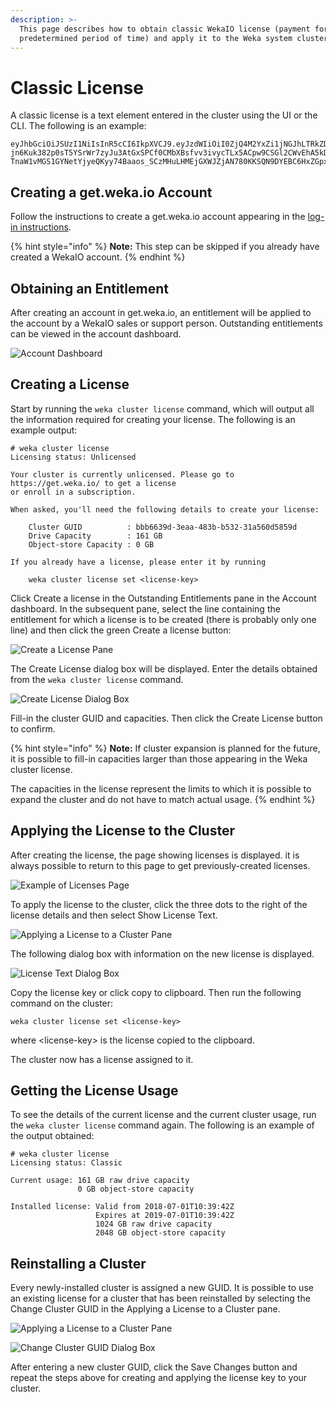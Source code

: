 ```yaml
---
description: >-
  This page describes how to obtain classic WekaIO license (payment for a
  predetermined period of time) and apply it to the Weka system cluster.
---
```


# Classic License

A classic license is a text element entered in the cluster using the UI or the CLI. The following is an example:

```
eyJhbGciOiJSUzI1NiIsInR5cCI6IkpXVCJ9.eyJzdWIiOiI0ZjQ4M2YxZi1jNGJhLTRkZDAtYTExNC04MTBmMzk0NGQ1MTUiLCJpc3MiOiJodHRwczovL2dldC53ZWthLmlvIiwibmJmIjoxNTMwNDM4NjI2LCJleHAiOjE1MzMwMzA2MjYsInctZ3VpZCI6IjZjZDI2ZTdlLWZmNDYtNGZmMC1iOGU2LTUzNmE0MzIwZTkyYyIsInctdHlwZSI6IkNsYXNzaWMiLCJ3LWNyZWRpdHMiOnsiZHJpdmVfY2FwYWNpdHlfZ2IiOjE2MSwib2JzX2NhcGFjaXR5X2diIjowfSwiaWF0IjoxNTMwNDM4NjQyfQ.oi1Vfp7nkJBN1jENfWTAxFyKkcKNKqmWR23ZlnPdvWHa78KnDvA2tgC8VXjVHPh6NM5s0nSfZLUv5HESjdnTG98hGxMSfTDhGLmK-jn6Kuk382p0sT5YSrWr7zyJu3AtGxSPCf0CMbXBsfvv3ivycTLx5ACpw9CSGl2CWvEhA5kDHi45EjM_Teo43z7AHvzog1HOEJDl6jZiEAMw0NLf6ZJ2Y6XCFgqxCIrmD0irGUI04GtHKsMPRSABUeakHshIFoy-TnaW1vMGS1GYNetYjyeQKyy74Baaos_SCzMHuLHMEjGXWJZjAN780KKSQN9DYEBC6HxZGpx4sEEqtyx_kg
```

## Creating a get.weka.io Account

Follow the instructions to create a get.weka.io account appearing in the [log-in instructions](../install/bare-metal/obtaining-the-weka-install-file.md#step-1-log-in).

{% hint style="info" %}
**Note:** This step can be skipped if you already have created a WekaIO account.
{% endhint %}

## Obtaining an Entitlement

After creating an account in get.weka.io, an entitlement will be applied to the account by a WekaIO sales or support person. Outstanding entitlements can be viewed in the account dashboard.

![Account Dashboard](../.gitbook/assets/screen-shot-2018-07-01-at-13.15.56.png)

## Creating a License

Start by running the `weka cluster license` command, which will output all the information required for creating your license. The following is an example output:

```text
# weka cluster license 
Licensing status: Unlicensed

Your cluster is currently unlicensed. Please go to https://get.weka.io/ to get a license
or enroll in a subscription.

When asked, you'll need the following details to create your license:

    Cluster GUID          : bbb6639d-3eaa-483b-b532-31a560d5859d
    Drive Capacity        : 161 GB
    Object-store Capacity : 0 GB

If you already have a license, please enter it by running

    weka cluster license set <license-key>

```

Click Create a license in the Outstanding Entitlements pane in the Account dashboard. In the subsequent pane, select the line containing the entitlement for which a license is to be created \(there is probably only one line\) and then click the green Create a license button:

![Create a License Pane](../.gitbook/assets/screen-shot-2018-07-01-at-13.33.03.png)

The Create License dialog box will be displayed. Enter the details obtained from the `weka cluster license` command.

![Create License Dialog Box](../.gitbook/assets/screen-shot-2018-07-01-at-13.35.31%20%281%29.png)

Fill-in the cluster GUID and capacities. Then click the Create License button to confirm.

{% hint style="info" %}
**Note:** If cluster expansion is planned for the future, it is possible to fill-in capacities larger than those appearing in the Weka cluster license.

The capacities in the license represent the limits to which it is possible to expand the cluster and do not have to match actual usage.
{% endhint %}

## Applying the License to the Cluster

After creating the license, the page showing licenses is displayed. it is always possible to return to this page to get previously-created licenses.

![Example of Licenses Page](../.gitbook/assets/screen-shot-2018-07-01-at-13.39.46.png)

To apply the license to the cluster, click the three dots to the right of the license details and then select Show License Text. 

![Applying a License to a Cluster Pane](../.gitbook/assets/screen-shot-2018-07-01-at-13.41.36.png)

The following dialog box with information on the new license is displayed.

![License Text Dialog Box](../.gitbook/assets/screen-shot-2018-07-01-at-13.42.24.png)

Copy the license key or click copy to clipboard. Then run the following command on the cluster:

```text
weka cluster license set <license-key>
```

where &lt;license-key&gt; is the license copied to the clipboard. 

The cluster now has a license assigned to it.

## Getting the License Usage

To see the details of the current license and the current cluster usage, run the `weka cluster license` command again. The following is an example of the output obtained:

```text
# weka cluster license 
Licensing status: Classic

Current usage: 161 GB raw drive capacity
               0 GB object-store capacity

Installed license: Valid from 2018-07-01T10:39:42Z
                   Expires at 2019-07-01T10:39:42Z
                   1024 GB raw drive capacity
                   2048 GB object-store capacity

```

## Reinstalling a Cluster

Every newly-installed cluster is assigned a new GUID. It is possible to use an existing license for a cluster that has been reinstalled by selecting the Change Cluster GUID in the Applying a License to a Cluster pane.

![Applying a License to a Cluster Pane](../.gitbook/assets/screen-shot-2018-07-01-at-13.55.15.png)

![Change Cluster GUID Dialog Box](../.gitbook/assets/screen-shot-2018-07-01-at-13.56.06.png)

After entering a new cluster GUID, click the Save Changes button and repeat the steps above for creating and applying the license key to your cluster.

